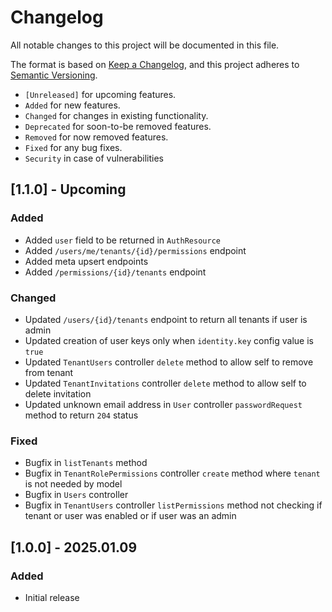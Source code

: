 # Changelog

All notable changes to this project will be documented in this file.

The format is based on [Keep a Changelog](https://keepachangelog.com/en/1.0.0/),
and this project adheres to [Semantic Versioning](https://semver.org/spec/v2.0.0.html).

- `[Unreleased]` for upcoming features.
- `Added` for new features.
- `Changed` for changes in existing functionality.
- `Deprecated` for soon-to-be removed features.
- `Removed` for now removed features.
- `Fixed` for any bug fixes.
- `Security` in case of vulnerabilities

## [1.1.0] - Upcoming

### Added

- Added `user` field to be returned in `AuthResource`
- Added `/users/me/tenants/{id}/permissions` endpoint
- Added meta upsert endpoints
- Added `/permissions/{id}/tenants` endpoint

### Changed

- Updated `/users/{id}/tenants` endpoint to return all tenants if user is admin
- Updated creation of user keys only when `identity.key` config value is `true`
- Updated `TenantUsers` controller `delete` method to allow self to remove from tenant
- Updated `TenantInvitations` controller `delete` method to allow self to delete invitation
- Updated unknown email address in `User` controller `passwordRequest` method to return `204` status

### Fixed

- Bugfix in `listTenants` method
- Bugfix in `TenantRolePermissions` controller `create` method where `tenant` is not needed by model
- Bugfix in `Users` controller
- Bugfix in `TenantUsers` controller `listPermissions` method not checking if tenant or user was enabled or if user was an admin

## [1.0.0] - 2025.01.09

### Added

- Initial release